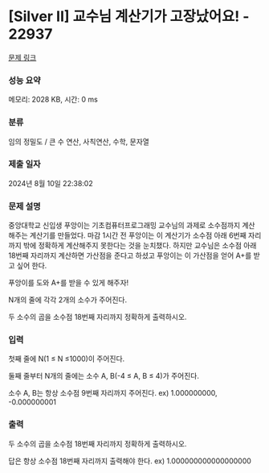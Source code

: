 # [Silver II] 교수님 계산기가 고장났어요! - 22937 

[문제 링크](https://www.acmicpc.net/problem/22937) 

### 성능 요약

메모리: 2028 KB, 시간: 0 ms

### 분류

임의 정밀도 / 큰 수 연산, 사칙연산, 수학, 문자열

### 제출 일자

2024년 8월 10일 22:38:02

### 문제 설명

<p>중앙대학교 신입생 푸앙이는 기초컴퓨터프로그래밍 교수님의 과제로 소수점까지 계산해주는 계산기를 만들었다. 마감 1시간 전 푸앙이는 이 계산기가 소수점 아래 6번째 자리까지 밖에 정확하게 계산해주지 못한다는 것을 눈치챘다. 하지만 교수님은 소수점 아래 18번째 자리까지 계산하면 가산점을 준다고 하셨고 푸앙이는 이 가산점을 얻어 A+를 받고 싶어 한다.</p>

<p>푸앙이를 도와 A+를 받을 수 있게 해주자!</p>

<p>N개의 줄에 각각 2개의 소수가 주어진다.</p>

<p>두 소수의 곱을 소수점 18번째 자리까지 정확하게 출력하시오.</p>

### 입력 

 <p>첫째 줄에 N(1 ≤ N ≤1000)이 주어진다.</p>

<p>둘째 줄부터 N개의 줄에는 소수 A, B(-4 ≤ A, B ≤ 4)가 주어진다.</p>

<p>소수 A, B는 항상 소수점 9번째 자리까지 주어진다. ex) 1.000000000, -0.000000001</p>

### 출력 

 <p>두 소수의 곱을 소수점 18번째 자리까지 정확하게 출력하시오.</p>

<p>답은 항상 소수점 18번째 자리까지 출력해야 한다. ex) 1.000000000000000000</p>

